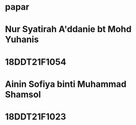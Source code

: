 # papar
# Nur Syatirah A'ddanie bt Mohd Yuhanis
# 18DDT21F1054
# Ainin Sofiya binti Muhammad Shamsol
# 18DDT21F1023
